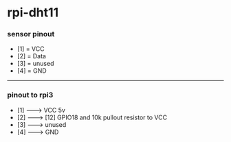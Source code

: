# rpi-dht11

### sensor pinout
- [1] = VCC
- [2] = Data 
- [3] = unused
- [4] = GND 

---

### pinout to rpi3
- [1] ---> VCC 5v
- [2] ---> [12] GPIO18 and 10k pullout resistor to VCC
- [3] ---> unused
- [4] ---> GND




